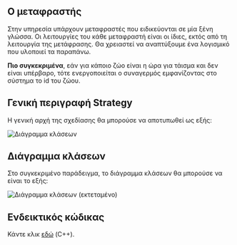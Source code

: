 ## Ο μεταφραστής

Στην υπηρεσία υπάρχουν μεταφραστές που ειδικεύονται σε μία ξένη γλώσσα. Οι λειτουργίες του κάθε μεταφραστή είναι οι ίδιες, εκτός από τη λειτουργία της μετάφρασης.
Θα χρειαστεί να αναπτύξουμε ένα λογισμικό που υλοποιεί τα παραπάνω.

**Πιο συγκεκριμένα**, εάν για κάποιο ζώο είναι η ώρα για τάισμα και δεν είναι υπέρβαρο, τότε ενεργοποιείται ο συναγερμός εμφανίζοντας στο σύστημα το id του ζώου.


## Γενική περιγραφή Strategy
Η γενική αρχή της σχεδίασης θα μπορούσε να αποτυπωθεί ως εξής:

![Διάγραμμα κλάσεων](../img/_.png)

## Διάγραμμα κλάσεων
Στο συγκεκριμένο παράδειγμα, το διάγραμμα κλάσεων θα μπορούσε να είναι το εξής:

![Διάγραμμα κλάσεων (εκτεταμένο)](../img/__.png)

## Ενδεικτικός κώδικας
Κάντε κλικ [εδώ](./source_code) (C++).
